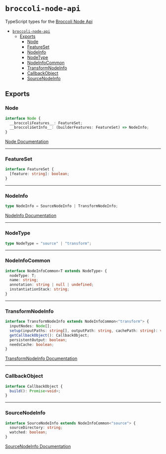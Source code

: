 # `broccoli-node-api`

TypeScript types for the [Broccoli Node Api](https://github.com/broccolijs/broccoli/blob/master/docs/node-api.md)

- [`broccoli-node-api`](#broccoli-node-api)
  - [Exports](#exports)
    - [Node](#node)
    - [FeatureSet](#featureset)
    - [NodeInfo](#nodeinfo)
    - [NodeType](#nodetype)
    - [NodeInfoCommon](#nodeinfocommon)
    - [TransformNodeInfo](#transformnodeinfo)
    - [CallbackObject](#callbackobject)
    - [SourceNodeInfo](#sourcenodeinfo)

## Exports

### Node

```ts
interface Node {
  __broccoliFeatures__: FeatureSet;
  __broccoliGetInfo__: (builderFeatures: FeatureSet) => NodeInfo;
}
```

[Node Documentation](https://github.com/broccolijs/broccoli/blob/master/docs/node-api.md#part-2-node-api-specification)

---

### FeatureSet

```ts
interface FeatureSet {
  [feature: string]: boolean;
}
```

---

### NodeInfo

```ts
type NodeInfo = SourceNodeInfo | TransformNodeInfo;
```

[NodeInfo Documentation](https://github.com/broccolijs/broccoli/blob/master/docs/node-api.md#the-nodeinfo-object)

---

### NodeType

```ts
type NodeType = "source" | "transform";
```

---

### NodeInfoCommon

```ts
interface NodeInfoCommon<T extends NodeType> {
  nodeType: T;
  name: string;
  annotation: string | null | undefined;
  instantiationStack: string;
}
```

---

### TransformNodeInfo

```ts
interface TransformNodeInfo extends NodeInfoCommon<"transform"> {
  inputNodes: Node[];
  setup(inputPaths: string[], outputPath: string, cachePath: string): void;
  getCallbackObject(): CallbackObject;
  persistentOutput: boolean;
  needsCache: boolean;
}
```

[TransformNodeInfo Documentation](https://github.com/broccolijs/broccoli/blob/master/docs/node-api.md#transform-nodes)

---

### CallbackObject

```ts
interface CallbackObject {
  build(): Promise<void>;
}
```

---

### SourceNodeInfo

```ts
interface SourceNodeInfo extends NodeInfoCommon<"source"> {
  sourceDirectory: string;
  watched: boolean;
}
```

[SourceNodeInfo Documentation](https://github.com/broccolijs/broccoli/blob/master/docs/node-api.md#source-nodes)
